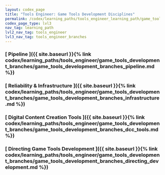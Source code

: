 ```yaml
---
layout: codex_page
title: "Tools Engineer: Game Tools Development Disciplines"
permalink: /codex/learning_paths/tools_engineer_learning_path/game_tools_development_branches
codex_page_type: lvl3
nav_tag: learning_path
lvl2_nav_tag: tools_engineer
lvl3_nav_tag: tools_engineer_branches 
---
```


### [ Pipeline ]({{ site.baseurl }}{% link codex/learning_paths/tools_engineer/game_tools_development_branches/game_tools_development_branches_pipeline.md %})

### [ Reliability & Infrastructure ]({{ site.baseurl }}{% link codex/learning_paths/tools_engineer/game_tools_development_branches/game_tools_development_branches_infrastructure.md %})

### [ Digital Content Creation Tools ]({{ site.baseurl }}{% link codex/learning_paths/tools_engineer/game_tools_development_branches/game_tools_development_branches_dcc_tools.md %})

### [ Directing Game Tools Development ]({{ site.baseurl }}{% link codex/learning_paths/tools_engineer/game_tools_development_branches/game_tools_development_branches_directing_development.md %})